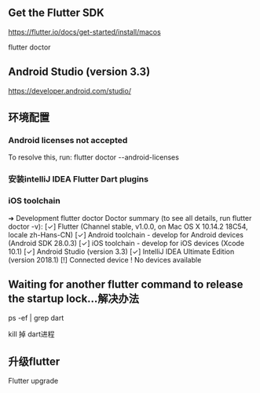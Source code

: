 ## Get the Flutter SDK
https://flutter.io/docs/get-started/install/macos

flutter doctor

## Android Studio (version 3.3)
https://developer.android.com/studio/

## 环境配置
### Android licenses not accepted
To resolve this, run: flutter doctor --android-licenses

### 安装intelliJ IDEA Flutter Dart plugins

### iOS toolchain

➜  Development flutter doctor
Doctor summary (to see all details, run flutter doctor -v):
[✓] Flutter (Channel stable, v1.0.0, on Mac OS X 10.14.2 18C54, locale zh-Hans-CN)
[✓] Android toolchain - develop for Android devices (Android SDK 28.0.3)
[✓] iOS toolchain - develop for iOS devices (Xcode 10.1)
[✓] Android Studio (version 3.3)
[✓] IntelliJ IDEA Ultimate Edition (version 2018.1)
[!] Connected device
    ! No devices available


## Waiting for another flutter command to release the startup lock...解决办法

ps -ef | grep dart

kill 掉 dart进程

## 升级flutter
Flutter upgrade
